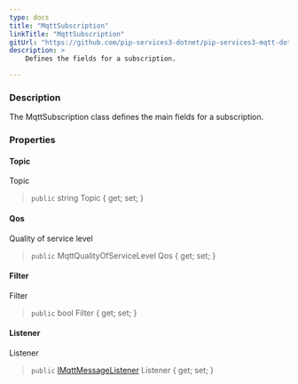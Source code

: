 ```yaml
---
type: docs
title: "MqttSubscription"
linkTitle: "MqttSubscription"
gitUrl: "https://github.com/pip-services3-dotnet/pip-services3-mqtt-dotnet"
description: >
    Defines the fields for a subscription.

---
```


### Description

The MqttSubscription class defines the main fields for a subscription.

### Properties



#### Topic
Topic
> `public` string Topic { get; set; }
#### Qos
Quality of service level
> `public` MqttQualityOfServiceLevel Qos { get; set; }
#### Filter
Filter
> `public` bool Filter { get; set; }
#### Listener
Listener
> `public` [IMqttMessageListener](../imqtt_message_listener) Listener { get; set; }


